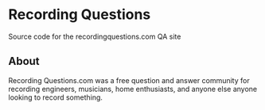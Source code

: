 Recording Questions
===================

Source code for the recordingquestions.com QA site


About
-----

Recording Questions.com was a free question and answer community for recording engineers, musicians, home enthusiasts, and anyone else anyone looking to record something.
